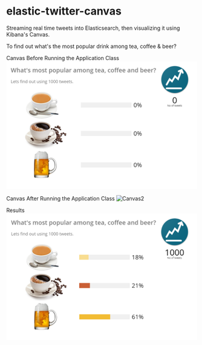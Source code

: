 # elastic-twitter-canvas
Streaming real time tweets into Elasticsearch, then visualizing it using Kibana's Canvas. 

To find out what's the most popular drink among tea, coffee & beer? 

Canvas Before Running the Application Class
![Canvas1](https://raw.githubusercontent.com/TechnocratSid/elastic-twitter-canvas/master/BeforeRunning.PNG)

Canvas After Running the Application Class
![Canvas2](https://raw.githubusercontent.com/TechnocratSid/elastic-twitter-canvas/master/AfterRunning.PNG)

Results
![Canvas2](https://raw.githubusercontent.com/TechnocratSid/elastic-twitter-canvas/master/Results.PNG)
